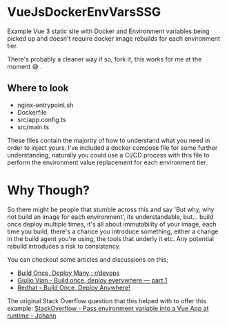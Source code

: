 # VueJsDockerEnvVarsSSG
Example Vue 3 static site with Docker and Environment variables being picked up and doesn't require docker image rebuilds for each environment tier.

There's probably a cleaner way if so, fork it, this works for me at the moment 😅 .

## Where to look

- nginx-entrypoint.sh
- Dockerfile
- src/app.config.ts
- src/main.ts

These files contain the majority of how to understand what you need in order to inject yours.
I've included a docker compose file for some further understanding, naturally you could use a CI/CD process with this file to perform the environment value replacement for each environment tier.

# Why Though?

So there might be people that stumble across this and say 'But why, why not build an image for each environment', its understandable, but... build once deploy multiple times, it's all about immutability of your image, each time you build, there's a chance you introduce something, either a change in the build agent you're using, the tools that underly it etc. Any potential rebuild introduces a risk to consistency.

You can checkout some articles and discussions on this;

- [Build Once, Deploy Many : r/devops](https://www.reddit.com/r/devops/comments/d9ln04/build_once_deploy_many/)
- [Giulio Vian - Build once, deploy everywhere — part 1](https://medium.com/@giuliovdev/build-once-deploy-everywhere-part-1-706d7affaf0f)
- [Redhat - Build Once, Deploy Anywhere!](https://www.redhat.com/en/blog/build-once-deploy-anywhere)

The original Stack Overflow question that this helped with to offer this example: [StackOverflow - Pass environment variable into a Vue App at runtime - Johann](https://stackoverflow.com/q/53010064/7030317)

